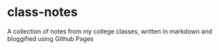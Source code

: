 # class-notes
A collection of notes from my college classes, written in markdown and bloggified using Github Pages
